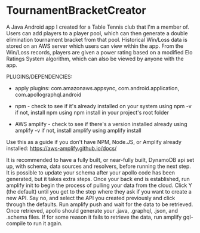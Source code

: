 # TournamentBracketCreator
A Java Android app I created for a Table Tennis club that I'm a member of. Users can add players to a player pool, which can then generate a double elimination tournament bracket from that pool. Historical Win/Loss data is stored on an AWS server which users can view within the app. From the Win/Loss records, players are given a power rating based on a modified Elo Ratings System algorithm, which can also be viewed by anyone with the app. 

PLUGINS/DEPENDENCIES:
- apply plugins: com.amazonaws.appsync, com.android.application, com.apollographql.android
- npm - check to see if it's already installed on your system using npm -v
if not, install npm using npm install in your project's root folder

- AWS amplify - check to see if there's a version installed already using amplify -v
if not, install amplify using amplify install

Use this as a guide if you don't have NPM, Node.JS, or Amplify already installed: https://aws-amplify.github.io/docs/

It is recommended to have a fully built, or near-fully built, DynamoDB api set up, with schema, data sources and resolvers, before running the next step. It is possible to update your schema after your apollo code has been generated, but it takes extra steps. 
Once your back end is established, run amplify init to begin the process of pulling your data from the cloud. Click Y (the default) until you get to the step where they ask if you want to create a new API. Say no, and select the API you created previously and click through the defaults. Run amplify push and wait for the data to be retrieved. Once retrieved, apollo should generate your .java, .graphql, .json, and .schema files. If for some reason it fails to retrieve the data, run amplify gql-compile to run it again. 

